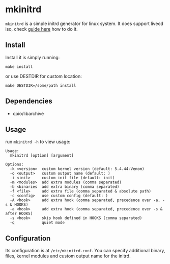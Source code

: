 # mkinitrd
`mkinitrd` is a simple initrd generator for linux system. It does support livecd iso, check [guide here](https://github.com/emmett1/mkinitrd/wiki/Make-livecd-ISO) how to do it.

## Install
Install it is simply running:
```
make install
```
or use DESTDIR for custom location:
```
make DESTDIR=/some/path install
```

## Dependencies
- cpio/libarchive

## Usage
run `mkinitrd -h` to view usage:
```
Usage:
  mkinitrd [option] [argument]

Options:
  -k <version>  custom kernel version (default: 5.4.44-Venom)
  -o <output>   custom output name (default: )
  -i <init>     custom init file (default: init)
  -m <modules>  add extra modules (comma separated)
  -b <binaries  add extra binary (comma separated)
  -f <file>     add extra file (comma separated & absolute path)
  -c <config>   use custom config (default: )
  -A <hook>     add extra hook (comma separated, precedence over -a, -s & HOOKS)
  -a <hook>     add extra hook (comma separated, precedence over -s & after HOOKS)
  -s <hook>     skip hook defined in HOOKS (comma separated)
  -q            quiet mode

```
## Configuration
Its configuration is at `/etc/mkinitrd.conf`. You can specify additional binary, files, kernel modules and custom output name for the initrd.
